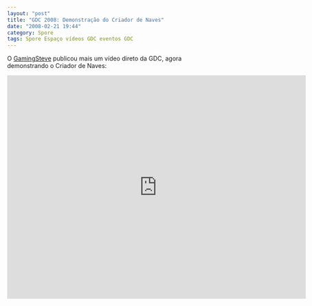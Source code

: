 ```yaml
---
layout: "post"
title: "GDC 2008: Demonstração do Criador de Naves"
date: "2008-02-21 19:44"
category: Spore
tags: Spore Espaço vídeos GDC eventos GDC
---
```


O [GamingSteve](http://www.gamingsteve.com/archives/spore/) publicou mais um vídeo direto da GDC, agora demonstrando o Criador de Naves:

<iframe width="695" height="521" src="https://www.youtube.com/embed/4bc2VRe89Ho" frameborder="0" allow="accelerometer; autoplay; encrypted-media; gyroscope; picture-in-picture" allowfullscreen></iframe>
